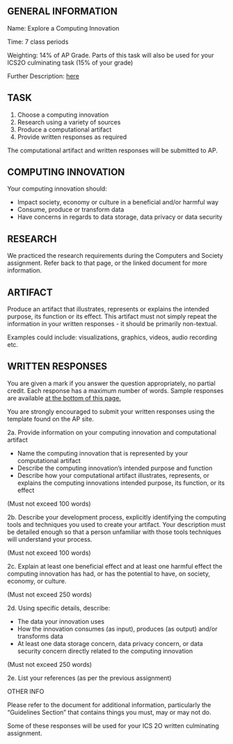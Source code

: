 ## GENERAL INFORMATION

Name: Explore a Computing Innovation

Time: 7 class periods

Weighting: 14% of AP Grade.  Parts of this task will also be used for your ICS2O culminating task (15% of your grade)

Further Description: [here](https://apcentral.collegeboard.org/pdf/ap-csp-student-task-directions.pdf?course=ap-computer-science-principles)

## TASK

1. Choose a computing innovation
2. Research using a variety of sources
3. Produce a computational artifact
4. Provide written responses as required

The computational artifact and written responses will be submitted to AP.

## COMPUTING INNOVATION

Your computing innovation should:

* Impact society, economy or culture in a beneficial and/or harmful way
* Consume, produce or transform data
* Have concerns in regards to data storage, data privacy or data security

## RESEARCH

We practiced the research requirements during the Computers and Society assignment.  Refer back to that page, or the linked document for more information.

## ARTIFACT

Produce an artifact that illustrates, represents or explains the intended purpose, its function or its effect.  This artifact must not simply repeat the information in your written responses - it should be primarily non-textual.

Examples could include: visualizations, graphics, videos, audio recording etc.  

## WRITTEN RESPONSES

You are given a mark if you answer the question appropriately, no partial credit.  Each response has a maximum number of words.  Sample responses are available [at the bottom of this page.](https://apcentral-stg.collegeboard.org/courses/ap-computer-science-principles/exam?course=ap-computer-science-principles)

You are strongly encouraged to submit your written responses using the template found on the AP site.

2a. Provide information on your computing innovation and computational artifact
* Name the computing innovation that is represented by your computational artifact
* Describe the computing innovation’s intended purpose and function
* Describe how your computational artifact illustrates, represents, or explains the computing innovations intended purpose, its function, or its effect
	
(Must not exceed 100 words)

2b. Describe your development process, explicitly identifying the computing tools and techniques you used to create your artifact.  Your description must be detailed enough so that a person unfamiliar with those tools techniques will understand your process.

(Must not exceed 100 words)

2c. Explain at least one beneficial effect and at least one harmful effect the computing innovation has had, or has the potential to have, on society, economy, or culture.

(Must not exceed 250 words)

2d. Using specific details, describe:
* The data your innovation uses
* How the innovation consumes (as input), produces (as output) and/or transforms data
* At least one data storage concern, data privacy concern, or data security concern directly related to the computing innovation

(Must not exceed 250 words)

2e. List your references (as per the previous assignment)

OTHER INFO

Please refer to the document for additional information, particularly the “Guidelines Section” that contains things you must, may or may not do.

Some of these responses will be used for your ICS 2O written culminating assignment.  
